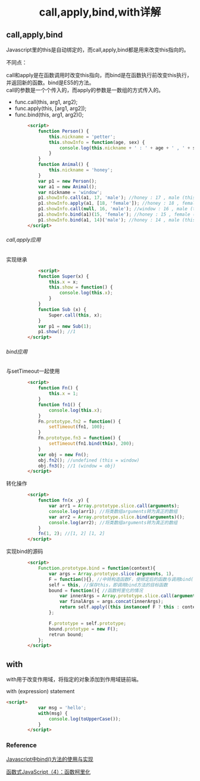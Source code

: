 <h1 align="center"> call,apply,bind,with详解</h1>

call,apply,bind
-

Javascript里的this是自动绑定的，而call,apply,bind都是用来改变this指向的。

不同点：

call和apply是在函数调用时改变this指向，而bind是在函数执行前改变this执行，并返回新的函数。bind是ES5的方法。  
call的参数是一个个传入的，而apply的参数是一数组的方式传入的。

- func.call(this, arg1, arg2);
- func.apply(this, [arg1, arg2]);
- func.bind(this, arg1, arg2)();

```html
		<script>
			function Person() {
				this.nickname = 'petter';
				this.showInfo = function(age, sex) {
					console.log(this.nickname + ' : ' + age + ' , ' + sex);
				}
			}
			function Animal() {
				this.nickname = 'honey';
			}
			var p1 = new Person();
			var a1 = new Animal();
			var nickname = 'window';
			p1.showInfo.call(a1, 17, 'male'); //honey : 17 , male (this = a1)
			p1.showInfo.apply(a1, [18, 'female']); //honey : 18 , female (this = a1)
			p1.showInfo.call(null, 16, 'male'); //window : 16 , male (this = window)
			p1.showInfo.bind(a1)(15, 'female'); //honey : 15 , female (this = a1)
			p1.showInfo.bind(a1, 14)('male'); //honey : 14 , male (this = a1，偏函数，函数柯里化)
		</script>
```

###### call,apply应用

实现继承

```html
			<script>
			function Super(x) {
				this.x = x;
				this.show = function() {
					console.log(this.x);
				}
			}
			function Sub (x) {
				Super.call(this, x);
			}
			var p1 = new Sub(1);
			p1.show(); //1
		</script>

```

###### bind应用

与setTimeout一起使用

```html
		<script>
			function Fn() {
				this.x = 1;
			}
			function fn1() {
				console.log(this.x);
			}
			Fn.prototype.fn2 = function() {
				setTimeout(fn1, 100);
			}
			Fn.prototype.fn3 = function() {
				setTimeout(fn1.bind(this), 200);
			}
			var obj = new Fn();
			obj.fn2(); //undefined (this = window)
			obj.fn3(); //1 (window = obj)
		</script>
```

转化操作

```html
		<script>
			function fn(x ,y) {
				var arr1 = Array.prototype.slice.call(arguments);
				console.log(arr1); //将类数组arguments转为真正的数组
				var arr2 = Array.prototype.slice.bind(arguments)();
				console.log(arr2); //将类数组arguments转为真正的数组
			}
			fn(1, 2); //[1, 2] [1, 2]
		</script>
```

实现bind的源码

```html
		<script>
			Function.prototype.bind = function(context){
				var args = Array.prototype.slice(arguments, 1),
				F = function(){}, //中转构造函数F，使绑定后的函数与调用bind()的函数处于同一原型链上
				self = this, //保存this，即调用bind方法的目标函数
				bound = function(){ //函数柯里化的情况
					var innerArgs = Array.prototype.slice.call(arguments);
					var finalArgs = args.concat(innerArgs);
					return self.apply((this instanceof F ? this : context), finalArgs);
				};

				F.prototype = self.prototype;
				bound.prototype = new F();
				retrun bound;
			};
		</script>
```

with
-

with用于改变作用域，将指定的对象添加到作用域链前端。

with (expression) statement

```html
<script>
			var msg = 'hello';
			with(msg) {
				console.log(toUpperCase());
			}
		</script>
```


### Reference

<a href="https://segmentfault.com/a/1190000002662251">Javascript中bind()方法的使用与实现</a>

<a href="http://blog.jobbole.com/77956/">函数式JavaScript（4）：函数柯里化</a>
